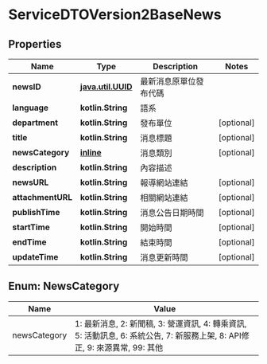 
# ServiceDTOVersion2BaseNews

## Properties
Name | Type | Description | Notes
------------ | ------------- | ------------- | -------------
**newsID** | [**java.util.UUID**](java.util.UUID.md) | 最新消息原單位發布代碼 | 
**language** | **kotlin.String** | 語系 | 
**department** | **kotlin.String** | 發布單位 |  [optional]
**title** | **kotlin.String** | 消息標題 |  [optional]
**newsCategory** | [**inline**](#NewsCategoryEnum) | 消息類別 |  [optional]
**description** | **kotlin.String** | 內容描述 | 
**newsURL** | **kotlin.String** | 報導網站連結 |  [optional]
**attachmentURL** | **kotlin.String** | 相關網站連結 |  [optional]
**publishTime** | **kotlin.String** | 消息公告日期時間 |  [optional]
**startTime** | **kotlin.String** | 開始時間 |  [optional]
**endTime** | **kotlin.String** | 結束時間 |  [optional]
**updateTime** | **kotlin.String** | 消息更新時間 |  [optional]


<a name="NewsCategoryEnum"></a>
## Enum: NewsCategory
Name | Value
---- | -----
newsCategory | 1: 最新消息, 2: 新聞稿, 3: 營運資訊, 4: 轉乘資訊, 5: 活動訊息, 6: 系統公告, 7: 新服務上架, 8: API修正, 9: 來源異常, 99: 其他



